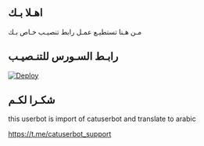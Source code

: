 ## اهـلا بـك
مـن هـنا تستطيـع عمـل رابط تنصيـب خـاص بـك

## رابـط السـورس للتنـصيـب

[![Deploy](https://www.herokucdn.com/deploy/button.svg)](https://heroku.com/deploy?template=https://github.com/ashrakat11/jmthon)

## شكـرا لكـم 


this userbot is import of catuserbot and translate to arabic

https://t.me/catuserbot_support
